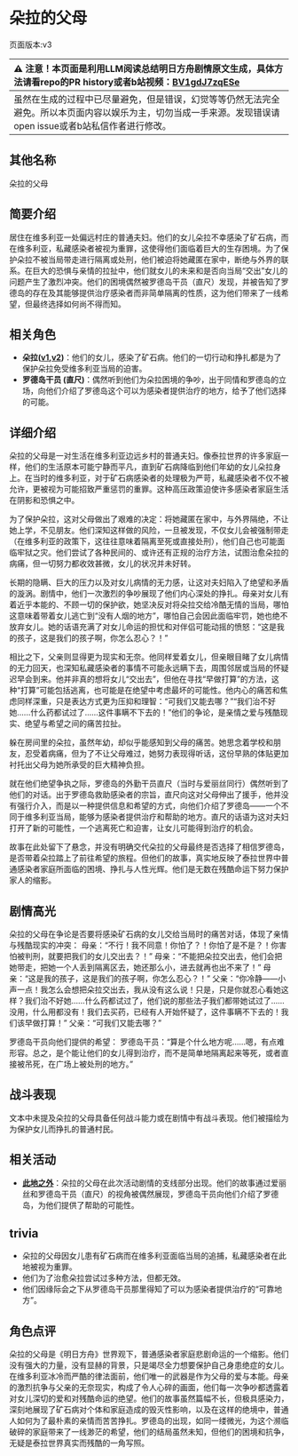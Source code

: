 # 朵拉的父母
页面版本:v3
 

| :warning: 注意！本页面是利用LLM阅读总结明日方舟剧情原文生成，具体方法请看repo的PR history或者b站视频：[BV1gdJ7zqESe](https://www.bilibili.com/video/BV1gdJ7zqESe/)         |
|:----------------------------|
| 虽然在生成的过程中已尽量避免，但是错误，幻觉等等仍然无法完全避免。所以本页面内容以娱乐为主，切勿当成一手来源。发现错误请open issue或者b站私信作者进行修改。|



## 其他名称
朵拉的父母
## 简要介绍
居住在维多利亚一处偏远村庄的普通夫妇。他们的女儿朵拉不幸感染了矿石病，而在维多利亚，私藏感染者被视为重罪，这使得他们面临着巨大的生存困境。为了保护朵拉不被当局带走进行隔离或处刑，他们被迫将她藏匿在家中，断绝与外界的联系。在巨大的恐惧与亲情的拉扯中，他们就女儿的未来和是否向当局“交出”女儿的问题产生了激烈冲突。他们的困境偶然被罗德岛干员（直尺）发现，并被告知了罗德岛的存在及其能够提供治疗感染者而非简单隔离的性质，这为他们带来了一线希望，但最终选择如何尚不得而知。
## 相关角色
-   **朵拉([v1](../chars/extended_char_duo_la.md),[v2](extended_char_duo_la.md))**：他们的女儿，感染了矿石病。他们的一切行动和挣扎都是为了保护朵拉免受维多利亚当局的迫害。
-   **罗德岛干员 (直尺)**：偶然听到他们为朵拉困境的争吵，出于同情和罗德岛的立场，向他们介绍了罗德岛这个可以为感染者提供治疗的地方，给予了他们选择的可能。
## 详细介绍
朵拉的父母是一对生活在维多利亚边远乡村的普通夫妇。像泰拉世界的许多家庭一样，他们的生活原本可能宁静而平凡，直到矿石病降临到他们年幼的女儿朵拉身上。在当时的维多利亚，对于矿石病感染者的处理极为严苛，私藏感染者不仅不被允许，更被视为可能招致严重惩罚的重罪。这种高压政策迫使许多感染者家庭生活在阴影和恐惧之中。

为了保护朵拉，这对父母做出了艰难的决定：将她藏匿在家中，与外界隔绝，不让她上学，不见朋友。他们深知这样做的风险，一旦被发现，不仅女儿会被强制带走（在维多利亚的政策下，这往往意味着隔离至死或直接处刑），他们自己也可能面临牢狱之灾。他们尝试了各种民间的、或许还有正规的治疗方法，试图治愈朵拉的病痛，但一切努力都收效甚微，女儿的状况并未好转。

长期的隐瞒、巨大的压力以及对女儿病情的无力感，让这对夫妇陷入了绝望和矛盾的漩涡。剧情中，他们一次激烈的争吵展现了他们内心深处的挣扎。母亲对女儿有着近乎本能的、不顾一切的保护欲，她坚决反对将朵拉交给冷酷无情的当局，哪怕这意味着带着女儿逃亡到“没有人烟的地方”，哪怕自己会因此面临牢罚，她也绝不放弃女儿。她的话语充满了对女儿命运的担忧和对伴侣可能动摇的愤怒：“这是我的孩子，这是我们的孩子啊，你怎么忍心？！”

相比之下，父亲则显得更为现实和无奈。他同样爱着女儿，但亲眼目睹了女儿病情的无力回天，也深知私藏感染者的事情不可能永远瞒下去，周围邻居或当局的怀疑迟早会到来。他并非真的想将女儿“交出去”，但他在寻找“早做打算”的方法，这种“打算”可能包括逃离，也可能是在绝望中考虑最坏的可能性。他内心的痛苦和焦虑同样深重，只是表达方式更为压抑和理智：“可我们又能去哪？”“我们治不好她......什么药都试过了......这件事瞒不下去的！”他们的争论，是亲情之爱与残酷现实、绝望与希望之间的痛苦拉扯。

躲在房间里的朵拉，虽然年幼，却似乎能感知到父母的痛苦。她思念着学校和朋友，忍受着病痛，但为了不让父母难过，她努力表现得听话，这份早熟的体贴更加衬托出父母为她所承受的巨大精神负担。

就在他们绝望争执之际，罗德岛的外勤干员直尺（当时与爱丽丝同行）偶然听到了他们的对话。出于罗德岛救助感染者的宗旨，直尺向这对父母伸出了援手，他并没有强行介入，而是以一种提供信息和希望的方式，向他们介绍了罗德岛——一个不同于维多利亚当局，能够为感染者提供治疗和帮助的地方。直尺的话语为这对夫妇打开了新的可能性，一个逃离死亡和迫害，让女儿可能得到治疗的机会。

故事在此处留下了悬念，并没有明确交代朵拉的父母最终是否选择了相信罗德岛，是否带着朵拉踏上了前往希望的旅程。但他们的故事，真实地反映了泰拉世界中普通感染者家庭所面临的困境、挣扎与人性光辉。他们是无数在残酷命运下努力保护家人的缩影。
## 剧情高光
朵拉的父母在争论是否要将感染矿石病的女儿交给当局时的痛苦对话，体现了亲情与残酷现实的冲突：
母亲：“不行！我不同意！你怕了？！你怕了是不是？！你害怕被判刑，就要把我们的女儿交出去？！”
母亲：“不能把朵拉交出去，他们会把她带走，把她一个人丢到隔离区去，她还那么小，进去就再也出不来了！”
母亲：“这是我的孩子，这是我们的孩子啊，你怎么忍心？！”
父亲：“你冷静——小声一点！我怎么会想把朵拉交出去，我从没有这么说！只是，只是你就忍心看她这样？我们治不好她......什么药都试过了，他们说的那些法子我们都带她试过了......没用，什么用都没有！我们去买药，已经有人开始怀疑了，这件事瞒不下去的！我们该早做打算！”
父亲：“可我们又能去哪？”

罗德岛干员向他们提供的希望：
罗德岛干员：“算是个什么地方呢......嗯，有点难形容。总之，是个能让他们的女儿得到治疗，而不是简单地隔离起来等死，或者直接被吊死，在广场上被处刑的地方。”
## 战斗表现
文本中未提及朵拉的父母具备任何战斗能力或在剧情中有战斗表现。他们被描绘为为保护女儿而挣扎的普通村民。
## 相关活动
-   **[此地之外](../stories/act15d5.md)**：朵拉的父母在此次活动剧情的支线部分出现。他们的故事通过爱丽丝和罗德岛干员（直尺）的视角被偶然展现，罗德岛干员向他们介绍了罗德岛，为他们提供了帮助的可能性。
## trivia
*   朵拉的父母因女儿患有矿石病而在维多利亚面临当局的追捕，私藏感染者在此地被视为重罪。
*   他们为了治愈朵拉尝试过多种方法，但都无效。
*   他们因缘际会之下从罗德岛干员那里得知了可以为感染者提供治疗的“可靠地方”。
## 角色点评
朵拉的父母是《明日方舟》世界观下，普通感染者家庭悲剧命运的一个缩影。他们没有强大的力量，没有显赫的背景，只是竭尽全力想要保护自己身患绝症的女儿。在维多利亚冰冷而严酷的律法面前，他们唯一的武器是作为父母的爱与本能。母亲的激烈抗争与父亲的无奈现实，构成了令人心碎的画面，他们每一次争吵都透露着对女儿深切的爱和对残酷命运的绝望。他们的故事虽然篇幅不长，但极具感染力，深刻地展现了矿石病对个体和家庭造成的毁灭性影响，以及在这样的绝境中，普通人如何为了最朴素的亲情而苦苦挣扎。罗德岛的出现，如同一缕微光，为这个濒临破碎的家庭带来了一线渺茫的希望，他们的结局虽然未知，但他们的困境和抗争，无疑是泰拉世界真实而残酷的一角写照。